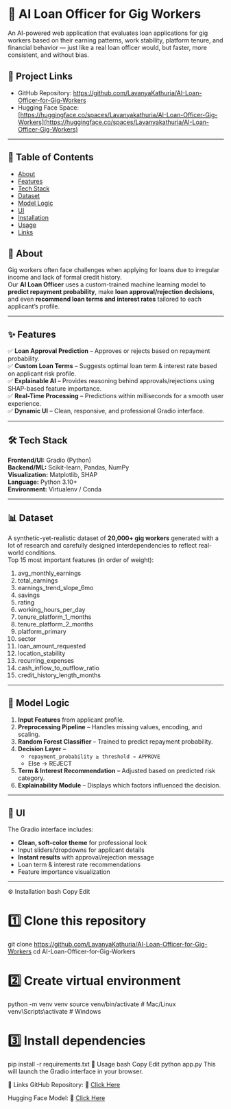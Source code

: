 # 🤖 AI Loan Officer for Gig Workers

An AI-powered web application that evaluates loan applications for gig workers based on their earning patterns, work stability, platform tenure, and financial behavior — just like a real loan officer would, but faster, more consistent, and without bias.
## 🔗 Project Links
- GitHub Repository: https://github.com/LavanyaKathuria/AI-Loan-Officer-for-Gig-Workers
- Hugging Face Space: [https://huggingface.co/spaces/Lavanyakathuria/AI-Loan-Officer-Gig-Workers](https://huggingface.co/spaces/Lavanyakathuria/AI-Loan-Officer-Gig-Workers)

---

## 📌 Table of Contents
- [About](#about)
- [Features](#features)
- [Tech Stack](#tech-stack)
- [Dataset](#dataset)
- [Model Logic](#model-logic)
- [UI](#ui)
- [Installation](#installation)
- [Usage](#usage)
- [Links](#links)

## 📖 About
Gig workers often face challenges when applying for loans due to irregular income and lack of formal credit history.  
Our **AI Loan Officer** uses a custom-trained machine learning model to **predict repayment probability**, make **loan approval/rejection decisions**, and even **recommend loan terms and interest rates** tailored to each applicant’s profile.

---

## ✨ Features
✅ **Loan Approval Prediction** – Approves or rejects based on repayment probability.  
✅ **Custom Loan Terms** – Suggests optimal loan term & interest rate based on applicant risk profile.  
✅ **Explainable AI** – Provides reasoning behind approvals/rejections using SHAP-based feature importance.  
✅ **Real-Time Processing** – Predictions within milliseconds for a smooth user experience.  
✅ **Dynamic UI** – Clean, responsive, and professional Gradio interface.

---

## 🛠 Tech Stack
**Frontend/UI:** Gradio (Python)  
**Backend/ML:** Scikit-learn, Pandas, NumPy  
**Visualization:** Matplotlib, SHAP  
**Language:** Python 3.10+  
**Environment:** Virtualenv / Conda  

---

## 📊 Dataset
A synthetic-yet-realistic dataset of **20,000+ gig workers** generated with a lot of research and carefully designed interdependencies to reflect real-world conditions.  
Top 15 most important features (in order of weight):

1. avg_monthly_earnings  
2. total_earnings  
3. earnings_trend_slope_6mo  
4. savings  
5. rating  
6. working_hours_per_day  
7. tenure_platform_1_months  
8. tenure_platform_2_months  
9. platform_primary  
10. sector  
11. loan_amount_requested  
12. location_stability  
13. recurring_expenses  
14. cash_inflow_to_outflow_ratio  
15. credit_history_length_months  

---

## 🧠 Model Logic
1. **Input Features** from applicant profile.  
2. **Preprocessing Pipeline** – Handles missing values, encoding, and scaling.  
3. **Random Forest Classifier** – Trained to predict repayment probability.  
4. **Decision Layer** –  
   - `repayment_probability ≥ threshold → APPROVE`  
   - Else → REJECT  
5. **Term & Interest Recommendation** – Adjusted based on predicted risk category.  
6. **Explainability Module** – Displays which factors influenced the decision.

---

## 🎨 UI
The Gradio interface includes:
- **Clean, soft-color theme** for professional look
- Input sliders/dropdowns for applicant details
- **Instant results** with approval/rejection message
- Loan term & interest rate recommendations
- Feature importance visualization

---


⚙️ Installation
bash
Copy
Edit
# 1️⃣ Clone this repository
git clone https://github.com/LavanyaKathuria/AI-Loan-Officer-for-Gig-Workers
cd AI-Loan-Officer-for-Gig-Workers

# 2️⃣ Create virtual environment
python -m venv venv
source venv/bin/activate  # Mac/Linux
venv\Scripts\activate     # Windows

# 3️⃣ Install dependencies
pip install -r requirements.txt
🚀 Usage
bash
Copy
Edit
python app.py
This will launch the Gradio interface in your browser.

🔗 Links
GitHub Repository: 📂 [Click Here](https://github.com/LavanyaKathuria/AI-Loan-Officer-for-Gig-Workers)

Hugging Face Model: 🤗 [Click Here](https://huggingface.co/spaces/Lavanyakathuria/AI-Loan-Officer-Gig-Workers)
